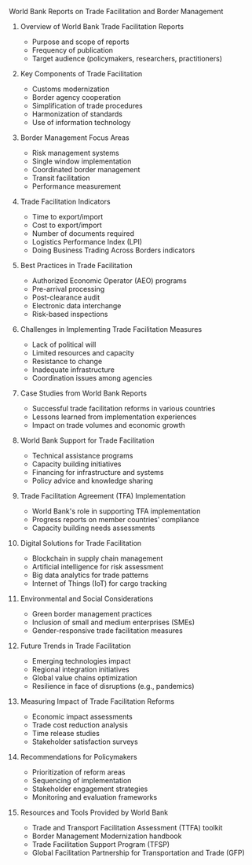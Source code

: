 World Bank Reports on Trade Facilitation and Border Management

1. Overview of World Bank Trade Facilitation Reports
   - Purpose and scope of reports
   - Frequency of publication
   - Target audience (policymakers, researchers, practitioners)

2. Key Components of Trade Facilitation
   - Customs modernization
   - Border agency cooperation
   - Simplification of trade procedures
   - Harmonization of standards
   - Use of information technology

3. Border Management Focus Areas
   - Risk management systems
   - Single window implementation
   - Coordinated border management
   - Transit facilitation
   - Performance measurement

4. Trade Facilitation Indicators
   - Time to export/import
   - Cost to export/import
   - Number of documents required
   - Logistics Performance Index (LPI)
   - Doing Business Trading Across Borders indicators

5. Best Practices in Trade Facilitation
   - Authorized Economic Operator (AEO) programs
   - Pre-arrival processing
   - Post-clearance audit
   - Electronic data interchange
   - Risk-based inspections

6. Challenges in Implementing Trade Facilitation Measures
   - Lack of political will
   - Limited resources and capacity
   - Resistance to change
   - Inadequate infrastructure
   - Coordination issues among agencies

7. Case Studies from World Bank Reports
   - Successful trade facilitation reforms in various countries
   - Lessons learned from implementation experiences
   - Impact on trade volumes and economic growth

8. World Bank Support for Trade Facilitation
   - Technical assistance programs
   - Capacity building initiatives
   - Financing for infrastructure and systems
   - Policy advice and knowledge sharing

9. Trade Facilitation Agreement (TFA) Implementation
   - World Bank's role in supporting TFA implementation
   - Progress reports on member countries' compliance
   - Capacity building needs assessments

10. Digital Solutions for Trade Facilitation
    - Blockchain in supply chain management
    - Artificial intelligence for risk assessment
    - Big data analytics for trade patterns
    - Internet of Things (IoT) for cargo tracking

11. Environmental and Social Considerations
    - Green border management practices
    - Inclusion of small and medium enterprises (SMEs)
    - Gender-responsive trade facilitation measures

12. Future Trends in Trade Facilitation
    - Emerging technologies impact
    - Regional integration initiatives
    - Global value chains optimization
    - Resilience in face of disruptions (e.g., pandemics)

13. Measuring Impact of Trade Facilitation Reforms
    - Economic impact assessments
    - Trade cost reduction analysis
    - Time release studies
    - Stakeholder satisfaction surveys

14. Recommendations for Policymakers
    - Prioritization of reform areas
    - Sequencing of implementation
    - Stakeholder engagement strategies
    - Monitoring and evaluation frameworks

15. Resources and Tools Provided by World Bank
    - Trade and Transport Facilitation Assessment (TTFA) toolkit
    - Border Management Modernization handbook
    - Trade Facilitation Support Program (TFSP)
    - Global Facilitation Partnership for Transportation and Trade (GFP)